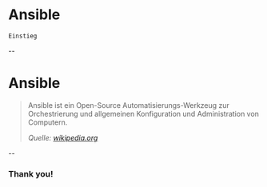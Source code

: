  Ansible
========
``Einstieg``

--

 Ansible
=======
> Ansible ist ein Open-Source Automatisierungs-Werkzeug zur Orchestrierung und allgemeinen Konfiguration und Administration von Computern.
> 
> *Quelle: [wikipedia.org](https://de.wikipedia.org/wiki/Ansible)*

--

### Thank you!
